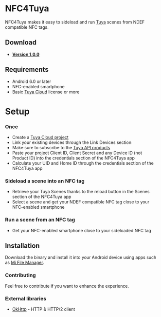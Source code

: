 # NFC4Tuya

NFC4Tuya makes it easy to sideload and run [Tuya](https://tuya.com) scenes from NDEF compatible NFC tags.

## Download

- **[Version 1.0.0](https://time2code.net/NFC4Tuya_1_0_0.apk)**

## Requirements

- Android 6.0 or later
- NFC-enabled smartphone
- Basic [Tuya Cloud](https://iot.tuya.com) license or more

# Setup

### Once

- Create a [Tuya Cloud project](https://iot.tuya.com/cloud/)
- Link your existing devices through the Link Devices section
- Make sure to subscribe to the [Tuya API products](https://iot.tuya.com/cloud/products) 
- Paste your project Client ID, Client Secret and any Device ID (not Product ID) into the credentials section of the NFC4Tuya app
- Calculate your UID and Home ID through the credentials section of the NFC4Tuya app

### Sideload a scene into an NFC tag

- Retrieve your Tuya Scenes thanks to the reload button in the Scenes section of the NFC4Tuya app
- Select a scene and get your NDEF compatible NFC tag close to your NFC-enabled smartphone

### Run a scene from an NFC tag

- Get your NFC-enabled smartphone close to your sideloaded NFC tag

## Installation

Download the binary and install it into your Android device using apps such as [Mi File Manager](https://play.google.com/store/apps/details?id=com.mi.android.globalFileexplorer).

### Contributing

Feel free to contribute if you want to enhance the experience.

### External libraries

- [OkHttp](https://square.github.io/okhttp/) - HTTP & HTTP/2 client